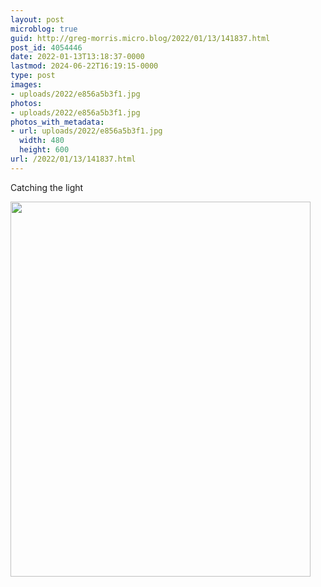 ```yaml
---
layout: post
microblog: true
guid: http://greg-morris.micro.blog/2022/01/13/141837.html
post_id: 4054446
date: 2022-01-13T13:18:37-0000
lastmod: 2024-06-22T16:19:15-0000
type: post
images:
- uploads/2022/e856a5b3f1.jpg
photos:
- uploads/2022/e856a5b3f1.jpg
photos_with_metadata:
- url: uploads/2022/e856a5b3f1.jpg
  width: 480
  height: 600
url: /2022/01/13/141837.html
---
```

Catching the light

<img src="uploads/2022/e856a5b3f1.jpg" width="480" height="600" alt="" />
